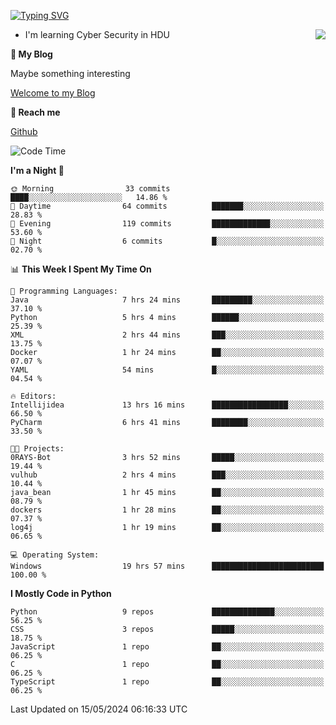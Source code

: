 [![Typing SVG](https://readme-typing-svg.herokuapp.com?font=Fira+Code&pause=1000&random=false&width=450&height=60&lines=Hello+%F0%9F%91%8B%F0%9F%8F%BB;I'm+JBNRZ)](https://git.io/typing-svg)

<a href="#">
  <img align="right" src="https://github-readme-stats.vercel.app/api?username=JBNRZ&show_icons=true&bg_color=15,f2f7fd,E0EAFC" />
</a>

- I'm learning Cyber Security in HDU

 **🌱 My Blog**

Maybe something interesting

[Welcome to my Blog](https://jbnrz.com.cn/)

 **💬 Reach me** 

[Github](https://github.com/JBNRZ)


<!--START_SECTION:waka-->
![Code Time](http://img.shields.io/badge/Code%20Time-475%20hrs%2016%20mins-blue)

**I'm a Night 🦉** 

```text
🌞 Morning                33 commits          ████░░░░░░░░░░░░░░░░░░░░░   14.86 % 
🌆 Daytime                64 commits          ███████░░░░░░░░░░░░░░░░░░   28.83 % 
🌃 Evening                119 commits         █████████████░░░░░░░░░░░░   53.60 % 
🌙 Night                  6 commits           █░░░░░░░░░░░░░░░░░░░░░░░░   02.70 % 
```


📊 **This Week I Spent My Time On** 

```text
💬 Programming Languages: 
Java                     7 hrs 24 mins       █████████░░░░░░░░░░░░░░░░   37.10 % 
Python                   5 hrs 4 mins        ██████░░░░░░░░░░░░░░░░░░░   25.39 % 
XML                      2 hrs 44 mins       ███░░░░░░░░░░░░░░░░░░░░░░   13.75 % 
Docker                   1 hr 24 mins        ██░░░░░░░░░░░░░░░░░░░░░░░   07.07 % 
YAML                     54 mins             █░░░░░░░░░░░░░░░░░░░░░░░░   04.54 % 

🔥 Editors: 
Intellijidea             13 hrs 16 mins      █████████████████░░░░░░░░   66.50 % 
PyCharm                  6 hrs 41 mins       ████████░░░░░░░░░░░░░░░░░   33.50 % 

🐱‍💻 Projects: 
0RAYS-Bot                3 hrs 52 mins       █████░░░░░░░░░░░░░░░░░░░░   19.44 % 
vulhub                   2 hrs 4 mins        ███░░░░░░░░░░░░░░░░░░░░░░   10.44 % 
java_bean                1 hr 45 mins        ██░░░░░░░░░░░░░░░░░░░░░░░   08.79 % 
dockers                  1 hr 28 mins        ██░░░░░░░░░░░░░░░░░░░░░░░   07.37 % 
log4j                    1 hr 19 mins        ██░░░░░░░░░░░░░░░░░░░░░░░   06.65 % 

💻 Operating System: 
Windows                  19 hrs 57 mins      █████████████████████████   100.00 % 
```

**I Mostly Code in Python** 

```text
Python                   9 repos             ██████████████░░░░░░░░░░░   56.25 % 
CSS                      3 repos             █████░░░░░░░░░░░░░░░░░░░░   18.75 % 
JavaScript               1 repo              ██░░░░░░░░░░░░░░░░░░░░░░░   06.25 % 
C                        1 repo              ██░░░░░░░░░░░░░░░░░░░░░░░   06.25 % 
TypeScript               1 repo              ██░░░░░░░░░░░░░░░░░░░░░░░   06.25 % 
```




 Last Updated on 15/05/2024 06:16:33 UTC
<!--END_SECTION:waka-->
